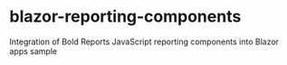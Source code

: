 # blazor-reporting-components
Integration of Bold Reports JavaScript reporting components into Blazor apps sample
